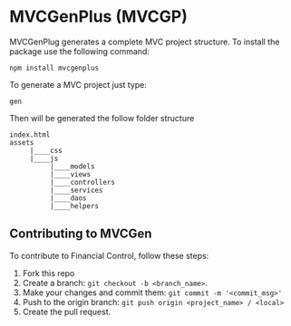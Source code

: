 # MVCGenPlus (MVCGP)

MVCGenPlug generates a complete MVC project structure.
To install the package use the following command:

`npm install mvcgenplus`

To generate a MVC project just type:

`gen`

Then will be generated the follow folder structure

```
index.html
assets
     |____css
     |____js
          |____models
          |____views
          |____controllers
          |____services
          |____daos
          |____helpers
```


## Contributing to MVCGen
To contribute to Financial Control, follow these steps:

1. Fork this repo
2. Create a branch: `git checkout -b <branch_name>`.
3. Make your changes and commit them: `git commit -m '<commit_msg>'`
4. Push to the origin branch: `git push origin <project_name> / <local>`
5. Create the pull request.
